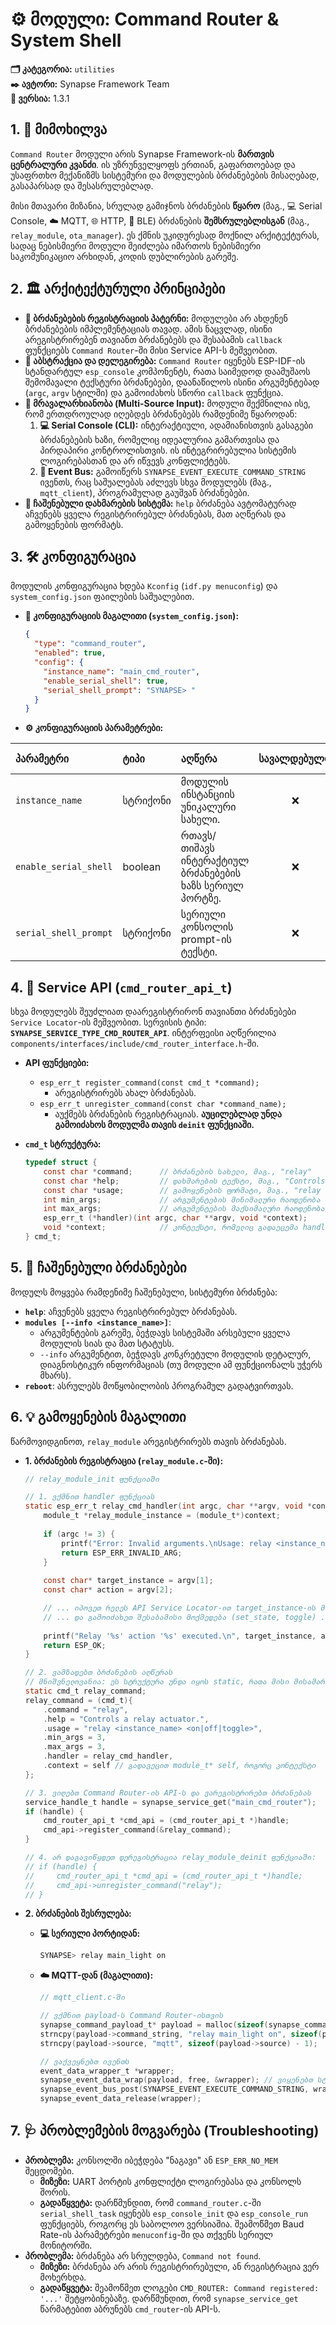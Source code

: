 # ⚙️ მოდული: Command Router & System Shell

**🗂️ კატეგორია:** `utilities`  
**✒️ ავტორი:** Synapse Framework Team  
**🔖 ვერსია:** 1.3.1

## 1. 📜 მიმოხილვა

`Command Router` მოდული არის Synapse Framework-ის **მართვის ცენტრალური კვანძი**. ის უზრუნველყოფს ერთიან, გაფართოებად და უსაფრთხო მექანიზმს სისტემური და მოდულების ბრძანებების მისაღებად, გასაპარსად და შესასრულებლად.

მისი მთავარი მიზანია, სრულად გამიჯნოს ბრძანების **წყარო** (მაგ., 💻 Serial Console, ☁️ MQTT, 🌐 HTTP, 🔵 BLE) ბრძანების **შემსრულებლისგან** (მაგ., `relay_module`, `ota_manager`). ეს ქმნის უკიდურესად მოქნილ არქიტექტურას, სადაც ნებისმიერი მოდული შეიძლება იმართოს ნებისმიერი საკომუნიკაციო არხიდან, კოდის დუბლირების გარეშე.

## 2. 🏛️ არქიტექტურული პრინციპები

- **🤝 ბრძანებების რეგისტრაციის პატერნი:** მოდულები არ ახდენენ ბრძანებების იმპლემენტაციას თავად. ამის ნაცვლად, ისინი არეგისტრირებენ თავიანთ ბრძანებებს და შესაბამის `callback` ფუნქციებს `Command Router`-ში მისი Service API-ს მეშვეობით.
- **🧩 აბსტრაქცია და დელეგირება:** `Command Router` იყენებს ESP-IDF-ის სტანდარტულ `esp_console` კომპონენტს, რათა საიმედოდ დაამუშაოს შემომავალი ტექსტური ბრძანებები, დაანაწილოს ისინი არგუმენტებად (`argc`, `argv` სტილში) და გამოიძახოს სწორი `callback` ფუნქცია.
- **📡 მრავალარხიანობა (Multi-Source Input):** მოდული შექმნილია ისე, რომ ერთდროულად იღებდეს ბრძანებებს რამდენიმე წყაროდან:
    1. **💻 Serial Console (CLI):** ინტერაქტიული, ადამიანისთვის გასაგები ბრძანებების ხაზი, რომელიც იდეალურია გამართვისა და პირდაპირი კონტროლისთვის. ის ინტეგრირებულია სისტემის ლოგირებასთან და არ იწვევს კონფლიქტებს.
    2. **📨 Event Bus:** გამოიწერს `SYNAPSE_EVENT_EXECUTE_COMMAND_STRING` ივენთს, რაც საშუალებას აძლევს სხვა მოდულებს (მაგ., `mqtt_client`), პროგრამულად გაუშვან ბრძანებები.
- **📖 ჩაშენებული დახმარების სისტემა:** `help` ბრძანება ავტომატურად აჩვენებს ყველა რეგისტრირებულ ბრძანებას, მათ აღწერას და გამოყენების ფორმატს.

## 3. 🛠️ კონფიგურაცია

მოდულის კონფიგურაცია ხდება `Kconfig` (`idf.py menuconfig`) და `system_config.json` ფაილების საშუალებით.

- **📝 კონფიგურაციის მაგალითი (`system_config.json`):**

    ```json
    {
      "type": "command_router",
      "enabled": true,
      "config": {
        "instance_name": "main_cmd_router",
        "enable_serial_shell": true,
        "serial_shell_prompt": "SYNAPSE> "
      }
    }
    ```

- **⚙️ კონფიგურაციის პარამეტრები:**

| პარამეტრი              | ტიპი    | აღწერა                                                       | სავალდებულო | Default (`Kconfig`) |
| :---------------------- | :------ | :----------------------------------------------------------- | :----------: | :------------------ |
| `instance_name`         | სტრიქონი | მოდულის ინსტანციის უნიკალური სახელი.                         |      ❌      | `main_cmd_router`   |
| `enable_serial_shell`   | boolean | რთავს/თიშავს ინტერაქტიულ ბრძანებების ხაზს სერიულ პორტზე.      |      ❌      | `true`              |
| `serial_shell_prompt`   | სტრიქონი | სერიული კონსოლის prompt-ის ტექსტი.                           |      ❌      | `"SYNAPSE> "`       |

## 4. 🔌 Service API (`cmd_router_api_t`)

სხვა მოდულებს შეუძლიათ დაარეგისტრირონ თავიანთი ბრძანებები `Service Locator`-ის მეშვეობით. სერვისის ტიპი: **`SYNAPSE_SERVICE_TYPE_CMD_ROUTER_API`**. ინტერფეისი აღწერილია `components/interfaces/include/cmd_router_interface.h`-ში.

- **API ფუნქციები:**
  - `esp_err_t register_command(const cmd_t *command);`
    - არეგისტრირებს ახალ ბრძანებას.
  - `esp_err_t unregister_command(const char *command_name);`
    - აუქმებს ბრძანების რეგისტრაციას. **აუცილებლად უნდა გამოიძახოს მოდულმა თავის `deinit` ფუნქციაში.**

- **`cmd_t` სტრუქტურა:**

    ```c
    typedef struct {
        const char *command;      // ბრძანების სახელი, მაგ., "relay"
        const char *help;         // დახმარების ტექსტი, მაგ., "Controls a relay actuator."
        const char *usage;        // გამოყენების ფორმატი, მაგ., "relay <name> <on|off>"
        int min_args;             // არგუმენტების მინიმალური რაოდენობა (ბრძანების ჩათვლით)
        int max_args;             // არგუმენტების მაქსიმალური რაოდენობა (ბრძანების ჩათვლით)
        esp_err_t (*handler)(int argc, char **argv, void *context);
        void *context;            // კონტექსტი, რომელიც გადაეცემა handler-ს (ხშირად, module_t* self)
    } cmd_t;
    ```

## 5. 🚀 ჩაშენებული ბრძანებები

მოდულს მოყვება რამდენიმე ჩაშენებული, სისტემური ბრძანება:

- **`help`**: აჩვენებს ყველა რეგისტრირებულ ბრძანებას.
- **`modules [--info <instance_name>]`**:
  - არგუმენტების გარეშე, ბეჭდავს სისტემაში არსებული ყველა მოდულის სიას და მათ სტატუსს.
  - `--info` არგუმენტით, ბეჭდავს კონკრეტული მოდულის დეტალურ, დიაგნოსტიკურ ინფორმაციას (თუ მოდული ამ ფუნქციონალს უჭერს მხარს).
- **`reboot`**: ასრულებს მოწყობილობის პროგრამულ გადატვირთვას.

## 6. 💡 გამოყენების მაგალითი

წარმოვიდგინოთ, `relay_module` არეგისტრირებს თავის ბრძანებას.

- **1. ბრძანების რეგისტრაცია (`relay_module.c`-ში):**

    ```c
    // relay_module_init ფუნქციაში
    
    // 1. ვქმნით handler ფუნქციას
    static esp_err_t relay_cmd_handler(int argc, char **argv, void *context) {
        module_t *relay_module_instance = (module_t*)context;
        
        if (argc != 3) {
            printf("Error: Invalid arguments.\nUsage: relay <instance_name> <on|off|toggle>\n");
            return ESP_ERR_INVALID_ARG;
        }
        
        const char* target_instance = argv[1];
        const char* action = argv[2];

        // ... იპოვეთ რელეს API Service Locator-ით target_instance-ის მიხედვით ...
        // ... და გამოიძახეთ შესაბამისი მოქმედება (set_state, toggle) ...
        
        printf("Relay '%s' action '%s' executed.\n", target_instance, action);
        return ESP_OK;
    }
    
    // 2. ვამზადებთ ბრძანების აღწერას
    // მნიშვნელოვანია: ეს სტრუქტურა უნდა იყოს static, რათა მისი მისამართი ვალიდური დარჩეს
    static cmd_t relay_command;
    relay_command = (cmd_t){
        .command = "relay",
        .help = "Controls a relay actuator.",
        .usage = "relay <instance_name> <on|off|toggle>",
        .min_args = 3,
        .max_args = 3,
        .handler = relay_cmd_handler,
        .context = self // გადავეცით module_t* self, როგორც კონტექსტი
    };
    
    // 3. ვიღებთ Command Router-ის API-ს და ვარეგისტრირებთ ბრძანებას
    service_handle_t handle = synapse_service_get("main_cmd_router");
    if (handle) {
        cmd_router_api_t *cmd_api = (cmd_router_api_t *)handle;
        cmd_api->register_command(&relay_command);
    }
    
    // 4. არ დაგავიწყდეთ დერეგისტრაცია relay_module_deinit ფუნქციაში:
    // if (handle) {
    //     cmd_router_api_t *cmd_api = (cmd_router_api_t *)handle;
    //     cmd_api->unregister_command("relay");
    // }
    ```

- **2. ბრძანების შესრულება:**
  - **💻 სერიული პორტიდან:**

      ```bash
      SYNAPSE> relay main_light on
      ```

  - **☁️ MQTT-დან (მაგალითი):**

      ```c
      // mqtt_client.c-ში
      
      // ვქმნით payload-ს Command Router-ისთვის
      synapse_command_payload_t* payload = malloc(sizeof(synapse_command_payload_t));
      strncpy(payload->command_string, "relay main_light on", sizeof(payload->command_string) - 1);
      strncpy(payload->source, "mqtt", sizeof(payload->source) - 1);
      
      // ვაქვეყნებთ ივენთს
      event_data_wrapper_t *wrapper;
      synapse_event_data_wrap(payload, free, &wrapper); // ვიყენებთ სტანდარტულ free-ს
      synapse_event_bus_post(SYNAPSE_EVENT_EXECUTE_COMMAND_STRING, wrapper);
      synapse_event_data_release(wrapper);
      ```

## 7. 🩺 პრობლემების მოგვარება (Troubleshooting)

- **პრობლემა:** კონსოლში იბეჭდება "ნაგავი" ან `ESP_ERR_NO_MEM` შეცდომები.
  - **მიზეზი:** UART პორტის კონფლიქტი ლოგირებასა და კონსოლს შორის.
  - **გადაწყვეტა:** დარწმუნდით, რომ `command_router.c`-ში `serial_shell_task` იყენებს `esp_console_init` და `esp_console_run` ფუნქციებს, როგორც ეს საბოლოო ვერსიაშია. შეამოწმეთ Baud Rate-ის პარამეტრები `menuconfig`-ში და თქვენს სერიულ მონიტორში.
- **პრობლემა:** ბრძანება არ სრულდება, `Command not found`.
  - **მიზეზი:** ბრძანება არ არის რეგისტრირებული, ან რეგისტრაცია ვერ მოხერხდა.
  - **გადაწყვეტა:** შეამოწმეთ ლოგები `CMD_ROUTER: Command registered: '...'` შეტყობინებაზე. დარწმუნდით, რომ `synapse_service_get` წარმატებით აბრუნებს `cmd_router`-ის API-ს.
